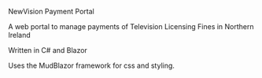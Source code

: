 NewVision Payment Portal

A web portal to manage payments of Television Licensing Fines in Northern Ireland

Written in C# and Blazor

Uses the MudBlazor framework for css and styling.
